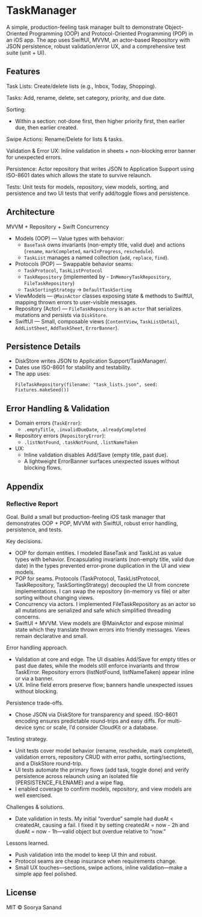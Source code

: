 # TaskManager

A simple, production-feeling task manager built to demonstrate Object-Oriented Programming (OOP) and Protocol-Oriented Programming (POP) in an iOS app. The app uses SwiftUI, MVVM, an actor-based Repository with JSON persistence, robust validation/error UX, and a comprehensive test suite (unit + UI).

## Features

Task Lists: Create/delete lists (e.g., Inbox, Today, Shopping).

Tasks: Add, rename, delete, set category, priority, and due date.

Sorting:
- Within a section: not-done first, then higher priority first, then earlier due, then earlier created.

Swipe Actions: Rename/Delete for lists & tasks.

Validation & Error UX: Inline validation in sheets + non-blocking error banner for unexpected errors.

Persistence: Actor repository that writes JSON to Application Support using ISO-8601 dates which allows the state to survive relaunch.

Tests: Unit tests for models, repository, view models, sorting, and persistence and two UI tests that verify add/toggle flows and persistence.

## Architecture

MVVM + Repository + Swift Concurrency

- Models (OOP) — Value types with behavior:
  - `BaseTask` owns invariants (non-empty title, valid due) and actions (`rename`, `markCompleted`, `markInProgress`, `reschedule`).
  - `TaskList` manages a named collection (`add`, `replace`, `find`).
- Protocols (POP) — Swappable behavior seams:
  - `TaskProtocol`, `TaskListProtocol`
  - `TaskRepository` (implemented by - `InMemoryTaskRepository`, `FileTaskRepository`)
  - `TaskSortingStrategy` → `DefaultTaskSorting`
- ViewModels — `@MainActor` classes exposing state & methods to SwiftUI, mapping thrown errors to user-visible messages.
- Repository (Actor) — `FileTaskRepository` is an `actor` that serializes mutations and persists via `DiskStore`.
- SwiftUI — Small, composable views (`ContentView`, `TaskListDetail`, `AddListSheet`, `AddTaskSheet`, `ErrorBanner`).

## Persistence Details

- DiskStore writes JSON to Application Support/TaskManager/<filename>.
- Dates use ISO-8601 for stability and testability.
- The app uses:
  ```
  FileTaskRepository(filename: "task_lists.json", seed: Fixtures.makeSeed())
  ```

## Error Handling & Validation

- Domain errors (`TaskError`):
  - `.emptyTitle`, `.invalidDueDate`, `.alreadyCompleted`
- Repository errors (`RepositoryError`):
  - `.listNotFound`, `.taskNotFound`, `.listNameTaken`
- UX:
  - Inline validation disables Add/Save (empty title, past due).
  - A lightweight ErrorBanner surfaces unexpected issues without blocking flows.

## Appendix

### Reflective Report

Goal. Build a small but production-feeling iOS task manager that demonstrates OOP + POP, MVVM with SwiftUI, robust error handling, persistence, and tests.

Key decisions.

- OOP for domain entities. I modeled BaseTask and TaskList as value types with behavior. Encapsulating invariants (non-empty title, valid due date) in the types prevented error-prone duplication in the UI and view models.
- POP for seams. Protocols (TaskProtocol, TaskListProtocol, TaskRepository, TaskSortingStrategy) decoupled the UI from concrete implementations. I can swap the repository (in-memory vs file) or alter sorting without changing views.
- Concurrency via actors. I implemented FileTaskRepository as an actor so all mutations are serialized and safe which simplified threading concerns.
- SwiftUI + MVVM. View models are @MainActor and expose minimal state which they translate thrown errors into friendly messages. Views remain declarative and small.

Error handling approach.

- Validation at core and edge. The UI disables Add/Save for empty titles or past due dates, while the models still enforce invariants and throw TaskError. Repository errors (listNotFound, listNameTaken) appear inline or via a banner.
- UX. Inline field errors preserve flow; banners handle unexpected issues without blocking.

Persistence trade-offs.

- Chose JSON via DiskStore for transparency and speed. ISO-8601 encoding ensures predictable round-trips and easy diffs. For multi-device sync or scale, I’d consider CloudKit or a database.

Testing strategy.

- Unit tests cover model behavior (rename, reschedule, mark completed), validation errors, repository CRUD with error paths, sorting/sections, and a DiskStore round-trip.
- UI tests automate the primary flows (add task, toggle done) and verify persistence across relaunch using an isolated file (PERSISTENCE_FILENAME) and a wipe flag.
- I enabled coverage to confirm models, repository, and view models are well exercised.

Challenges & solutions.

- Date validation in tests. My initial “overdue” sample had dueAt < createdAt, causing a fail. I fixed it by setting createdAt = now - 2h and dueAt = now - 1h—valid object but overdue relative to “now.”

Lessons learned.

- Push validation into the model to keep UI thin and robust.
- Protocol seams are cheap insurance when requirements change.
- Small UX touches—sections, swipe actions, inline validation—make a simple app feel polished.

## License

MIT © Soorya Sanand
